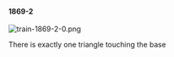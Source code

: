 #### 1869-2
![train-1869-2-0.png](https://github.com/lil-lab/nlvr/raw/master/nlvr/train/images/44/train-1869-2-0.png "train-1869-2-0.png")

There is exactly one triangle touching the base